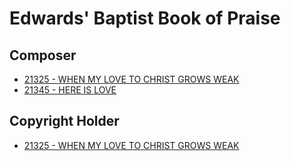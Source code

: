 # Edwards' Baptist Book of Praise

## Composer

- [21325 - WHEN MY LOVE TO CHRIST GROWS WEAK](/hymns/21325.md)
- [21345 - HERE IS LOVE](/hymns/21345.md)

## Copyright Holder

- [21325 - WHEN MY LOVE TO CHRIST GROWS WEAK](/hymns/21325.md)

